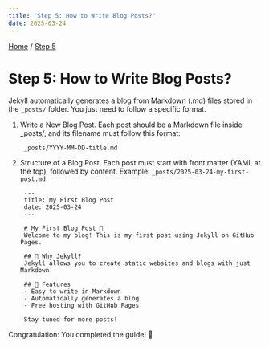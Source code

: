 ```yaml
---
title: "Step 5: How to Write Blog Posts?"
date: 2025-03-24
---
```


[Home](https://vatsalsaxena22.github.io/GitHub-Pages-with-Jekyll/) / [Step 5](https://vatsalsaxena22.github.io/GitHub-Pages-with-Jekyll/2025/03/24/step-5.html)

# Step 5: How to Write Blog Posts?

Jekyll automatically generates a blog from Markdown (.md) files stored in the `_posts/` folder. You just need to follow a specific format.

1. Write a New Blog Post. Each post should be a Markdown file inside _posts/, and its filename must follow this format:

        _posts/YYYY-MM-DD-title.md
2. Structure of a Blog Post. Each post must start with front matter (YAML at the top), followed by content. Example: `_posts/2025-03-24-my-first-post.md`

        ---
        title: My First Blog Post
        date: 2025-03-24
        ---
        
        # My First Blog Post 📝  
        Welcome to my blog! This is my first post using Jekyll on GitHub Pages.
        
        ## 🚀 Why Jekyll?  
        Jekyll allows you to create static websites and blogs with just Markdown.
        
        ## 🎯 Features  
        - Easy to write in Markdown  
        - Automatically generates a blog  
        - Free hosting with GitHub Pages  
        
        Stay tuned for more posts!

Congratulation: You completed the guide! 🎉
